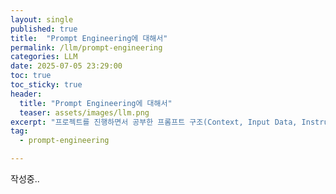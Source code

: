 ```yaml
---
layout: single
published: true
title:  "Prompt Engineering에 대해서"
permalink: /llm/prompt-engineering
categories: LLM
date: 2025-07-05 23:29:00
toc: true
toc_sticky: true
header:
  title: "Prompt Engineering에 대해서"
  teaser: assets/images/llm.png
excerpt: "프로젝트를 진행하면서 공부한 프롬프트 구조(Context, Input Data, Instruction, Output Indicator, Persona), Zero-shot, One-shot, Few-shot, CoT, ToT, GoT 등에 대해서 정리합니다."
tag:   
  - prompt-engineering

---
```


작성중..
